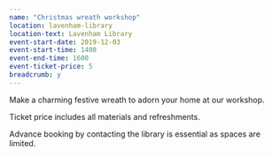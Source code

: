 ```yaml
---
name: "Christmas wreath workshop"
location: lavenham-library
location-text: Lavenham Library
event-start-date: 2019-12-03
event-start-time: 1400
event-end-time: 1600
event-ticket-price: 5
breadcrumb: y
---
```


Make a charming festive wreath to adorn your home at our workshop.

Ticket price includes all materials and refreshments.

Advance booking by contacting the library is essential as spaces are limited.
